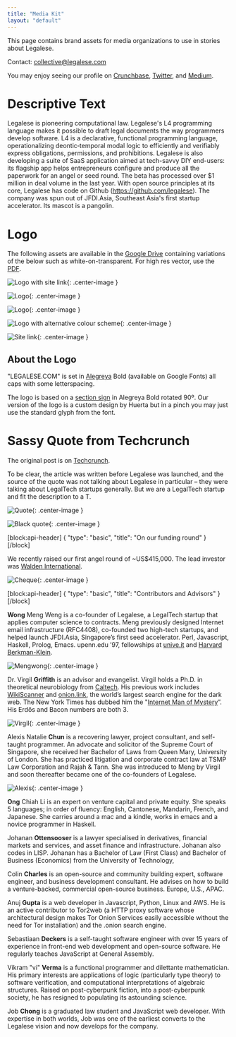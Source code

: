 ```yaml
---
title: "Media Kit"
layout: "default"
---
```

This page contains brand assets for media organizations to use in stories about Legalese.

Contact: [collective@legalese.com](mailto:collective@legalese.com)

You may enjoy seeing our profile on [Crunchbase](https://www.crunchbase.com/organization/legalese#/entity), [Twitter](https://twitter.com/legalese), and [Medium](https://medium.com/@legalese).

# Descriptive Text

Legalese is pioneering computational law. Legalese's L4 programming language makes it possible to draft legal documents the way programmers develop software. L4 is a declarative, functional programming language, operationalizing deontic‐temporal modal logic to efficiently and verifiably express obligations, permissions, and prohibitions. Legalese is also developing a suite of SaaS application aimed at tech-savvy DIY end-users: its flagship app helps entrepreneurs configure and produce all the paperwork for an angel or seed round. The beta has processed over $1 million in deal volume in the last year. With open source principles at its core, Legalese has code on Github (https://github.com/legalese). The company was spun out of JFDI.Asia, Southeast Asia's first startup accelerator. Its mascot is a pangolin.

# Logo

The following assets are available in the [Google Drive](https://drive.google.com/folderview?id=0BxOaYa8pqqSwaE05Tjljdloxa1U&usp=sharing) containing variations of the below such as white-on-transparent. For high res vector, use the [PDF](https://drive.google.com/open?id=0BxOaYa8pqqSwT0lfWUNGQ2o1SGs).

![Logo with site link](/assets/img/20160713-b-4x3.png){: .center-image }

![Logo](/assets/img/20160713-b-sq.png){: .center-image }

![Logo](/assets/img/20160713-b-sq-text.png){: .center-image }

![Logo with alternative colour scheme](/assets/img/20160713-w-glow.png){: .center-image }

![Site link](/assets/img/20160713-b-horiz.png){: .center-image }

## About the Logo

"LEGALESE.COM" is set in [Alegreya](http://www.huertatipografica.com/en/fonts/alegreya-ht-pro) Bold (available on Google Fonts) all caps with some letterspacing.

The logo is based on a [section sign](https://en.wikipedia.org/wiki/Section_sign) in Alegreya Bold rotated 90º. Our version of the logo is a custom design by Huerta but in a pinch you may just use the standard glyph from the font.


# Sassy Quote from Techcrunch

The original post is on [Techcrunch](https://techcrunch.com/2015/01/10/documents-just-want-to-be-free/).

To be clear, the article was written before Legalese was launched, and the source of the quote was not talking about Legalese in particular – they were talking about LegalTech startups generally. But we are a LegalTech startup and fit the description to a T.

![Quote](/assets/img/horiz-quote-11.svg){: .center-image }

![Black quote](/assets/img/horiz-quote-black-11.png){: .center-image }

[block:api-header]
{
  "type": "basic",
  "title": "On our funding round"
}
[/block]

We recently raised our first angel round of ~US$415,000.  The lead investor was [Walden International](https://www.crunchbase.com/organization/walden-international).

![Cheque](/assets/img/legalese-team.png){: .center-image }

[block:api-header]
{
  "type": "basic",
  "title": "Contributors and Advisors"
}
[/block]

**Wong** Meng Weng is a co-founder of Legalese, a LegalTech startup that applies computer science to contracts. Meng previously designed Internet email infrastructure (RFC4408), co-founded two high-tech startups, and helped launch JFDI.Asia, Singapore’s first seed accelerator. Perl, Javascript, Haskell, Prolog, Emacs. upenn.edu ’97, fellowships at [unive.it](http://www.unive.it/) and [Harvard Berkman-Klein](https://cyber.law.harvard.edu).

![Mengwong](/assets/img/egg-5183884948_47cd44f5f6_z.jpg){: .center-image }

Dr. Virgil **Griffith** is an advisor and evangelist.  Virgil holds a Ph.D. in theoretical neurobiology from [Caltech](http://cns.caltech.edu).  His previous work includes [WikiScanner](https://en.wikipedia.org/wiki/WikiScanner) and [onion.link](https://onion.link/), the world’s largest search engine for the dark web.  The New York Times has dubbed him the "[Internet Man of Mystery](https://www.nytimes.com/2008/11/23/magazine/23wwln-medium-t.html)”.  His Erdős and Bacon numbers are both 3.  

![Virgil](/assets/img/11811326_10106041241495479_1194254070473685438_n.jpg){: .center-image }

Alexis Natalie **Chun** is a recovering lawyer, project consultant, and self-taught programmer. An advocate and solicitor of the Supreme Court of Singapore, she received her Bachelor of Laws from Queen Mary, University of London. She has practiced litigation and corporate contract law at TSMP Law Corporation and Rajah & Tann. She was introduced to Meng by Virgil and soon thereafter became one of the co-founders of Legalese.

![Alexis](/assets/img/IMG_8108.jpg){: .center-image }

**Ong** Chiah Li is an expert on venture capital and private equity.  She speaks 5 languages; in order of fluency: English, Cantonese, Mandarin, French, and Japanese.  She carries around a mac and a kindle, works in emacs and a novice programmer in Haskell.  

Johanan **Ottensooser** is a lawyer specialised in derivatives, financial markets and services, and asset finance and infrastructure. Johanan also codes in LISP.   Johanan has a Bachelor of Law (First Class) and Bachelor of Business (Economics) from the University of Technology, 

Colin **Charles** is an open-source and community building expert, software engineer, and business development consultant.  He advises on how to build a venture-backed, commercial open-source business. Europe, U.S., APAC. 

Anuj **Gupta** is a web developer in Javascript, Python, Linux and AWS. He is an active contributor to Tor2web (a HTTP proxy software whose architectural design makes Tor Onion Services easily accessible without the need for Tor installation) and the .onion search engine.

Sebastiaan **Deckers** is a self-taught software engineer with over 15 years of experience in front-end web development and open-source software.  He regularly teaches JavaScript at General Assembly.

Vikram "vi" **Verma** is a functional programmer and dilettante mathematician. His primary interests are applications of logic (particularly type theory) to software verification, and computational interpretations of algebraic structures. Raised on post-cyberpunk fiction, into a post-cyberpunk society, he has resigned to populating its astounding science.

Job **Chong** is a graduated law student and JavaScript web developer. With expertise in both worlds, Job was one of the earliest converts to the Legalese vision and now develops for the company.
